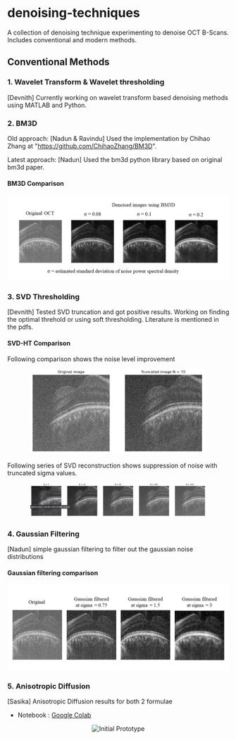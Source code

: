 # denoising-techniques
A collection of denoising technique experimenting to denoise OCT B-Scans. Includes conventional and modern methods.

## Conventional Methods

### 1. Wavelet Transform & Wavelet thresholding
[Devnith] Currently working on wavelet transform based denoising methods using MATLAB and Python.

### 2. BM3D

Old approach: [Nadun & Ravindu] Used the implementation by Chihao Zhang at "https://github.com/ChihaoZhang/BM3D".

Latest approach: [Nadun] Used the bm3d python library based on original bm3d paper.

#### BM3D Comparison

<p align="center">
<img src="bm3d/bm3d_results.png" alt="Initial Prototype" width="600"/>
</p>


### 3. SVD Thresholding
[Devnith] Tested SVD truncation and got positive results. Working on finding the optimal threhold or using soft thresholding. Literature is mentioned in the pdfs.

#### SVD-HT Comparison

Following comparison shows the noise level improvement
<p align="center">
<img src="svd/svd.jpg" alt="SVD_comp" width="400"/>
</p>

Following series of SVD reconstruction shows suppression of noise with truncated sigma values. 
<p align="center">
<img src="svd/svd_process.jpg" alt="SVD_comp" width="400"/>
</p>

### 4. Gaussian Filtering
[Nadun] simple gaussian filtering to filter out the gaussian noise distributions

#### Gaussian filtering comparison

<p align="center">
<img src="gaussian filtering/gaussian_filter_comparison.png" alt="Initial Prototype" width="600"/>
</p>

### 5. Anisotropic Diffusion

[Sasika] Anisotropic Diffusion results for both 2 formulae

- Notebook : [Google Colab](https://colab.research.google.com/drive/1igHUi8mmSP5KIeDVMj8qd3Wg7tTggsV5?usp=sharing)

<p align="center">
<img src="anisotropic_diffusion/Anisotropic diffusion results.png" alt="Initial Prototype" />
</p>
